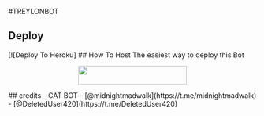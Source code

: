 #TREYLONBOT

## Deploy
[![Deploy To Heroku] ## How To Host
The easiest way to deploy this Bot
<p align="center"><a href="https://heroku.com/deploy?template=https://github.com/amanpandey7647/TreylonPack"> <img src="https://img.shields.io/badge/Deploy%20To%20Heroku-red?style=for-the-badge&logo=heroku" width="220" height="38.45"/></a></p>
## credits
   - CAT BOT
   - [@midnightmadwalk](https://t.me/midnightmadwalk)
   - [@DeletedUser420](https://t.me/DeletedUser420)

